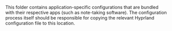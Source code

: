 This folder contains application-specific configurations that are bundled with their respective apps (such as note-taking software).
The configuration process itself should be responsible for copying the relevant Hyprland configuration file to this location.
